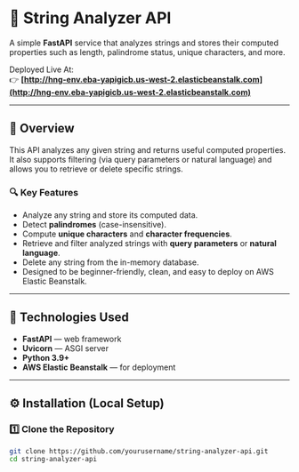 # 🧩 String Analyzer API

A simple **FastAPI** service that analyzes strings and stores their computed properties such as length, palindrome status, unique characters, and more.

Deployed Live At:  
👉 **[http://hng-env.eba-yapigicb.us-west-2.elasticbeanstalk.com](http://hng-env.eba-yapigicb.us-west-2.elasticbeanstalk.com)**

---

## 🚀 Overview

This API analyzes any given string and returns useful computed properties.  
It also supports filtering (via query parameters or natural language) and allows you to retrieve or delete specific strings.

### 🔍 Key Features

- Analyze any string and store its computed data.
- Detect **palindromes** (case-insensitive).
- Compute **unique characters** and **character frequencies**.
- Retrieve and filter analyzed strings with **query parameters** or **natural language**.
- Delete any string from the in-memory database.
- Designed to be beginner-friendly, clean, and easy to deploy on AWS Elastic Beanstalk.

---

## 🧠 Technologies Used

- **FastAPI** — web framework  
- **Uvicorn** — ASGI server  
- **Python 3.9+**  
- **AWS Elastic Beanstalk** — for deployment  

---

## ⚙️ Installation (Local Setup)

### 1️⃣ Clone the Repository
```bash
git clone https://github.com/yourusername/string-analyzer-api.git
cd string-analyzer-api
